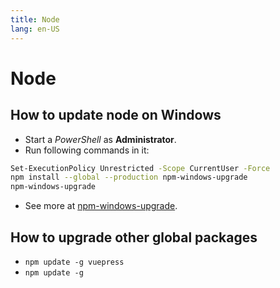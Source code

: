 ```yaml
---
title: Node
lang: en-US
---
```

# Node

## How to update node on Windows

* Start a _PowerShell_ as **Administrator**.
* Run following commands in it:

```bash
Set-ExecutionPolicy Unrestricted -Scope CurrentUser -Force
npm install --global --production npm-windows-upgrade
npm-windows-upgrade
```

* See more at [npm-windows-upgrade](https://github.com/felixrieseberg/npm-windows-upgrade).

## How to upgrade other global packages

* `npm update -g vuepress`
* `npm update -g`
